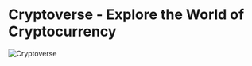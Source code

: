 # Cryptoverse - Explore the World of Cryptocurrency

![Cryptoverse](https://i.ibb.co/8gh5Jc8/image.png)
